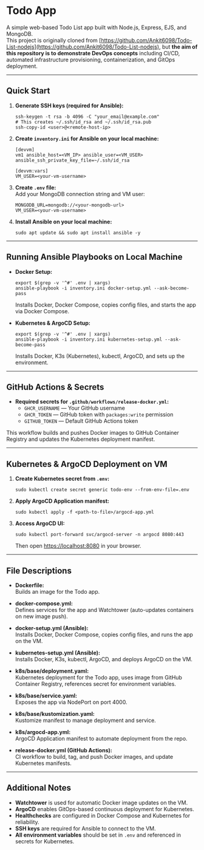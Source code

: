 # Todo App

A simple web-based Todo List app built with Node.js, Express, EJS, and MongoDB.  
This project is originally cloned from [https://github.com/Ankit6098/Todo-List-nodejs](https://github.com/Ankit6098/Todo-List-nodejs), but **the aim of this repository is to demonstrate DevOps concepts** including CI/CD, automated infrastructure provisioning, containerization, and GitOps deployment.

---

## Quick Start

1. **Generate SSH keys (required for Ansible):**
   ```
   ssh-keygen -t rsa -b 4096 -C "your_email@example.com"
   # This creates ~/.ssh/id_rsa and ~/.ssh/id_rsa.pub
   ssh-copy-id <user>@<remote-host-ip>
   ```

2. **Create `inventory.ini` for Ansible on your local machine:** 
   ```
   [devvm]
   vm1 ansible_host=<VM_IP> ansible_user=<VM_USER> ansible_ssh_private_key_file=~/.ssh/id_rsa

   [devvm:vars]
   VM_USER=<your-vm-username>
   ```

3. **Create `.env` file:**  
   Add your MongoDB connection string and VM user:
   ```
   MONGODB_URL=mongodb://<your-mongodb-url>
   VM_USER=<your-vm-username>
   ```

4. **Install Ansible on your local machine:**
   ```
   sudo apt update && sudo apt install ansible -y
   ```

---

## Running Ansible Playbooks on Local Machine

- **Docker Setup:**  
  ```
  export $(grep -v '^#' .env | xargs)
  ansible-playbook -i inventory.ini docker-setup.yml --ask-become-pass
  ```
  Installs Docker, Docker Compose, copies config files, and starts the app via Docker Compose.

- **Kubernetes & ArgoCD Setup:**  
  ```
  export $(grep -v '^#' .env | xargs)
  ansible-playbook -i inventory.ini kubernetes-setup.yml --ask-become-pass
  ```
  Installs Docker, K3s (Kubernetes), kubectl, ArgoCD, and sets up the environment.

---

## GitHub Actions & Secrets

- **Required secrets for `.github/workflows/release-docker.yml`:**
  - `GHCR_USERNAME` — Your GitHub username
  - `GHCR_TOKEN` — GitHub token with `packages:write` permission
  - `GITHUB_TOKEN` — Default GitHub Actions token

This workflow builds and pushes Docker images to GitHub Container Registry and updates the Kubernetes deployment manifest.

---

## Kubernetes & ArgoCD Deployment on VM

1. **Create Kubernetes secret from `.env`:**
   ```
   sudo kubectl create secret generic todo-env --from-env-file=.env
   ```

2. **Apply ArgoCD Application manifest:**
   ```
   sudo kubectl apply -f <path-to-file>/argocd-app.yml
   ```

3. **Access ArgoCD UI:**
   ```
   sudo kubectl port-forward svc/argocd-server -n argocd 8080:443
   ```
   Then open [https://localhost:8080](https://localhost:8080) in your browser.

---

## File Descriptions

- **Dockerfile:**  
  Builds an image for the Todo app.

- **docker-compose.yml:**  
  Defines services for the app and Watchtower (auto-updates containers on new image push).

- **docker-setup.yml (Ansible):**  
  Installs Docker, Docker Compose, copies config files, and runs the app on the VM.

- **kubernetes-setup.yml (Ansible):**  
  Installs Docker, K3s, kubectl, ArgoCD, and deploys ArgoCD on the VM.

- **k8s/base/deployment.yaml:**  
  Kubernetes deployment for the Todo app, uses image from GitHub Container Registry, references secret for environment variables.

- **k8s/base/service.yaml:**  
  Exposes the app via NodePort on port 4000.

- **k8s/base/kustomization.yaml:**  
  Kustomize manifest to manage deployment and service.

- **k8s/argocd-app.yml:**  
  ArgoCD Application manifest to automate deployment from the repo.

- **release-docker.yml (GitHub Actions):**  
  CI workflow to build, tag, and push Docker images, and update Kubernetes manifests.

---

## Additional Notes

- **Watchtower** is used for automatic Docker image updates on the VM.
- **ArgoCD** enables GitOps-based continuous deployment for Kubernetes.
- **Healthchecks** are configured in Docker Compose and Kubernetes for reliability.
- **SSH keys** are required for Ansible to connect to the VM.
- **All environment variables** should be set in `.env` and referenced in secrets for Kubernetes.

